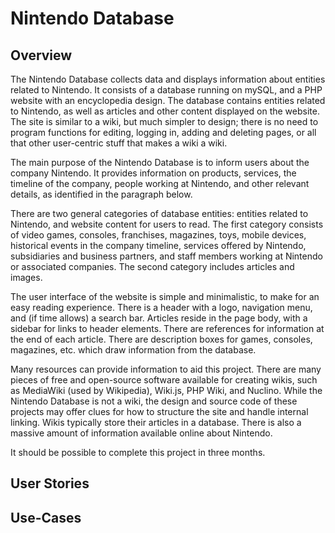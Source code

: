 # Nintendo Database

## Overview
The Nintendo Database collects data and displays information about entities related to Nintendo. It consists of a database running on mySQL, and a PHP website with an encyclopedia design. The database contains entities related to Nintendo, as well as articles and other content displayed on the website. The site is similar to a wiki, but much simpler to design; there is no need to program functions for editing, logging in, adding and deleting pages, or all that other user-centric stuff that makes a wiki a wiki.

The main purpose of the Nintendo Database is to inform users about the company Nintendo. It provides information on products, services, the timeline of the company, people working at Nintendo, and other relevant details, as identified in the paragraph below.

There are two general categories of database entities: entities related to Nintendo, and website content for users to read. The first category consists of video games, consoles, franchises, magazines, toys, mobile devices, historical events in the company timeline, services offered by Nintendo, subsidiaries and business partners, and staff members working at Nintendo or associated companies. The second category includes articles and images.


The user interface of the website is simple and minimalistic, to make for an easy reading experience. There is a header with a logo, navigation menu, and (if time allows) a search bar. Articles reside in the page body, with a sidebar for links to header elements. There are references for information at the end of each article. There are description boxes for games, consoles, magazines, etc. which draw information from the database.

 Many resources can provide information to aid this project. There are many pieces of free and open-source software available for creating wikis, such as MediaWiki (used by Wikipedia), Wiki.js, PHP Wiki, and Nuclino. While the Nintendo Database is not a wiki, the design and source code of these projects may offer clues for how to structure the site and handle internal linking. Wikis typically store their articles in a database. There is also a massive amount of information available online about Nintendo.
 
It should be possible to complete this project in three months.

## User Stories

## Use-Cases
